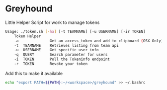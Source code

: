 # Greyhound
Little Helper Script for work to manage tokens

```bash
Usage: ./token.sh [-ha] [-t TEAMNAME] [-u USERNAME] [-ir TOKEN]
    Token Helper
    -a              Get an access_token and add to clipboard (OSX Only)
    -t  TEAMNAME    Retrieves listing from team api
    -u  USERNAME    Get specific user info
    -q  QUERY       Search parameter for users
    -i  TOKEN       Poll the Tokeninfo endpoint
    -r  TOKEN       Revoke your token
```

Add this to make it available
```bash
echo "export PATH=${PATH}:~/<workspace>/greyhound" >> ~/.bashrc
```
